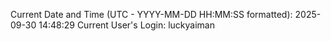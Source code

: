 Current Date and Time (UTC - YYYY-MM-DD HH:MM:SS formatted): 2025-09-30 14:48:29
Current User's Login: luckyaiman
